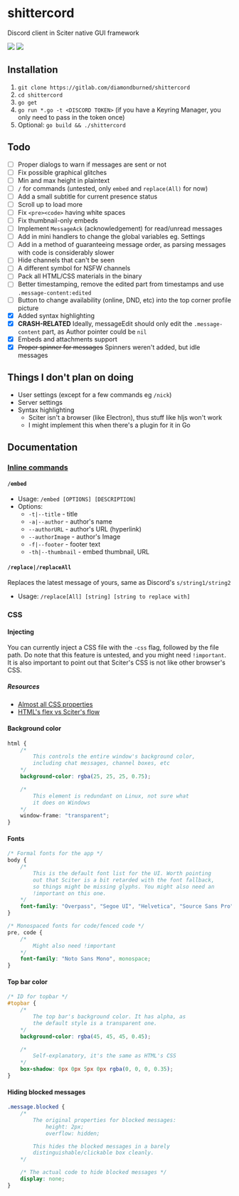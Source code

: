 # shittercord

Discord client in Sciter native GUI framework

![](https://cdn.discordapp.com/attachments/361920025051004939/537151107680698370/unknown.png)
![](https://media.discordapp.net/attachments/361920025051004939/537172219328069632/unknown.png)

## Installation

1. `git clone https://gitlab.com/diamondburned/shittercord`
2. `cd shittercord`
3. `go get`
4. `go run *.go -t <DISCORD TOKEN>` (if you have a Keyring Manager, you only need to pass in the token once)
5. Optional: `go build && ./shittercord`

## Todo

- [ ] Proper dialogs to warn if messages are sent or not
- [ ] Fix possible graphical glitches
- [ ] Min and max height in plaintext
- [ ] `/` for commands (untested, only `embed` and `replace(All)` for now)
- [ ] Add a small subtitle for current presence status
- [ ] Scroll up to load more
- [ ] Fix `<pre><code>` having white spaces
- [ ] Fix thumbnail-only embeds
- [ ] Implement `MessageAck` (acknowledgement) for read/unread messages
- [ ] Add in mini handlers to change the global variables eg. Settings
- [ ] Add in a method of guaranteeing message order, as parsing messages with code is considerably slower
- [ ] Hide channels that can't be seen
- [ ] A different symbol for NSFW channels
- [ ] Pack all HTML/CSS materials in the binary
- [ ] Better timestamping, remove the edited part from timestamps and use `.message-content:edited`
- [ ] Button to change availability (online, DND, etc) into the top corner profile picture
- [x] Added syntax highlighting
- [x] **CRASH-RELATED** Ideally, messageEdit should only edit the `.message-content` part, as Author pointer could be `nil`
- [x] Embeds and attachments support
- [x] ~~Proper spinner for messages~~ Spinners weren't added, but idle messages

## Things I don't plan on doing

- User settings (except for a few commands eg `/nick`)
- Server settings 
- Syntax highlighting
	- Sciter isn't a browser (like Electron), thus stuff like hljs won't work
	- I might implement this when there's a plugin for it in Go

## Documentation

### [Inline commands](https://gitlab.com/diamondburned/shittercord/blob/master/sendmessage.go)

#### `/embed`

- Usage: `/embed [OPTIONS] [DESCRIPTION]`
- Options: 
	- `-t|--title` - title
	- `-a|--author` - author's name
	- `--authorURL` - author's URL (hyperlink)
	- `--authorImage` - author's Image
	- `-f|--footer` - footer text
	- `-th|--thumbnail` - embed thumbnail, URL

#### `/replace|/replaceAll`

Replaces the latest message of yours, same as Discord's `s/string1/string2`

- Usage: `/replace[All] [string] [string to replace with]`

### CSS

#### Injecting

You can currently inject a CSS file with the `-css` flag, followed by the file path. Do note that this feature is untested, and you might need `!important`. It is also important to point out that Sciter's CSS is not like other browser's CSS.

##### Resources

- [Almost all CSS properties](https://sciter.com/docs/content/css/cssmap.html)
- [HTML's flex vs Sciter's flow](https://terrainformatica.com/w3/flex-layout/flex-vs-flexbox.htm)

#### Background color

```css
html {
	/* 
		This controls the entire window's background color,
		including chat messages, channel boxes, etc
	*/
	background-color: rgba(25, 25, 25, 0.75);

	/*
		This element is redundant on Linux, not sure what
		it does on Windows 
	*/
	window-frame: "transparent";
}
```

#### Fonts

```css
/* Formal fonts for the app */
body {
	/*
		This is the default font list for the UI. Worth pointing
		out that Sciter is a bit retarded with the font fallback,
		so things might be missing glyphs. You might also need an
		!important on this one.
	*/
	font-family: "Overpass", "Segoe UI", "Helvetica", "Source Sans Pro", "Noto Sans", sans-serif;
}

/* Monospaced fonts for code/fenced code */
pre, code {
	/* 
		Might also need !important
	*/
	font-family: "Noto Sans Mono", monospace;
}
```

#### Top bar color

```css
/* ID for topbar */
#topbar {
	/*
		The top bar's background color. It has alpha, as
		the default style is a transparent one.
	*/
	background-color: rgba(45, 45, 45, 0.45);

	/*
		Self-explanatory, it's the same as HTML's CSS
	*/
	box-shadow: 0px 0px 5px 0px rgba(0, 0, 0, 0.35);
}
```

#### Hiding blocked messages

```css
.message.blocked {
	/*
		The original properties for blocked messages:
			height: 2px;
			overflow: hidden;

		This hides the blocked messages in a barely
		distinguishable/clickable box cleanly.
	*/

	/* The actual code to hide blocked messages */
	display: none;
}
```